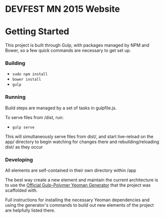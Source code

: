 # DEVFEST MN 2015 Website

# Getting Started

This project is built through Gulp, with packages managed by NPM and Bower, so
a few quick commands are necessary to get set up.

### Building

  - ```sudo npm install```  
  - ```bower install```
  - ```gulp```
  
### Running

  Build steps are managed by a set of tasks in gulpfile.js.
  
  To serve files from /dist, run:
  - ```gulp serve```
  
  This will simultaneously serve files from dist/, and start live-reload on the app/
  directory to begin watching for changes there and rebuilding/reloading dist/ as they occur
  
### Developing

  All elements are self-contained in their own directory within /app
  
  The best way create a new element and maintain the current architecture is to use the 
  [Official Gulp-Polymer Yeoman Generator](https://github.com/yeoman/generator-polymer) that the project was scaffolded with.
  
  Full instructions for installing the necessary Yeoman dependencies and using the generator's commands to 
  build out new elements of the project are helpfully listed there. 
  
  
  
  
  

